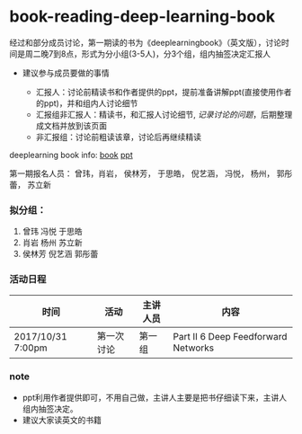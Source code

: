 # book-reading-deep-learning-book

经过和部分成员讨论，第一期读的书为《deeplearningbook》（英文版），讨论时间是周二晚7到8点，形式为分小组(3-5人)，分3个组，组内抽签决定汇报人

* 建议参与成员要做的事情

  * 汇报人：讨论前精读书和作者提供的ppt，提前准备讲解ppt(直接使用作者的ppt)，并和组内人讨论细节
  * 汇报组非汇报人：精读书，和汇报人讨论细节, *记录讨论的问题*，后期整理成文档并放到该页面
  * 非汇报组：讨论前粗读该章，讨论后再继续精读

deeplearning book info: [book](http://www.deeplearningbook.org/) [ppt](http://www.deeplearningbook.org/lecture_slides.html)



第一期报名人员： 曾玮，肖岩， 侯林芳， 于思皓， 倪艺涵， 冯悦， 杨州， 郭彤蕾， 苏立新

### 拟分组：
1. 曾玮 冯悦 于思皓 
2. 肖岩 杨州 苏立新
3. 侯林芳 倪艺涵 郭彤蕾

### 活动日程
|时间|活动|主讲人员|内容|
|---|---|---|---|
2017/10/31  7:00pm | 第一次讨论  | 第一组 | Part II  6 Deep Feedforward Networks |

### note
- ppt利用作者提供即可，不用自己做，主讲人主要是把书仔细读下来，主讲人组内抽签决定。
- 建议大家读英文的书籍

